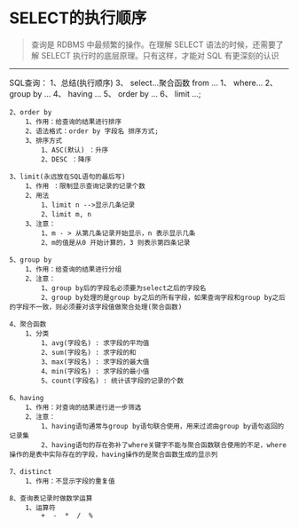 # SELECT的执行顺序
> 查询是 RDBMS 中最频繁的操作。在理解 SELECT 语法的时候，还需要了解 SELECT 执行时的底层原理。只有这样，才能对 SQL 有更深刻的认识
---

SQL查询：
    1、总结(执行顺序)
        3、  select...聚合函数 from ...
        1、  where...
        2、  group by ...
        4、  having ...
        5、  order by ...
        6、  limit ...;

    2、order by
        1、作用：给查询的结果进行排序
        2、语法格式：order by 字段名 排序方式;
        3、排序方式
            1、ASC(默认) ：升序
            2、DESC ：降序

    3、limit(永远放在SQL语句的最后写)
        1、作用 ：限制显示查询记录的记录个数
        2、用法
            1、limit n -->显示几条记录
            2、limit m, n
        3、注意：
            1、m - > 从第几条记录开始显示，n 表示显示几条
            2、m的值是从0 开始计算的，3 则表示第四条记录

    5、group by
        1、作用：给查询的结果进行分组
        2、注意：
            1、group by后的字段名必须要为select之后的字段名
            2、group by处理的是group by之后的所有字段，如果查询字段和group by之后的字段不一致，则必须要对该字段值做聚合处理(聚合函数)

    4、聚合函数
        1、分类
            1、avg(字段名) : 求字段的平均值
            2、sum(字段名) : 求字段的和
            3、max(字段名) : 求字段的最大值
            4、min(字段名) : 求字段的最小值
            5、count(字段名) : 统计该字段的记录的个数

    6、having
        1、作用：对查询的结果进行进一步筛选
        2、注意：
            1、having语句通常与group by语句联合使用，用来过滤由group by语句返回的记录集
            2、having语句的存在弥补了where关键字不能与聚合函数联合使用的不足，where操作的是表中实际存在的字段，having操作的是聚合函数生成的显示列

    7、distinct
        1、作用：不显示字段的重复值

    8、查询表记录时做数学运算
        1、运算符
            +  -  *  /  %